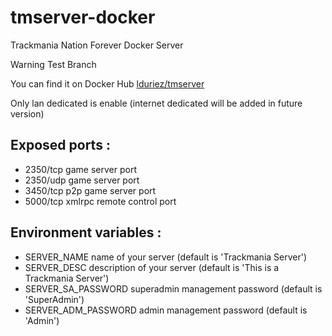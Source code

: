 # tmserver-docker
Trackmania Nation Forever Docker Server

Warning Test Branch

You can find it on Docker Hub [lduriez/tmserver](https://hub.docker.com/r/lduriez/tmserver)

Only lan dedicated is enable (internet dedicated will be added in future version)

## Exposed ports :
* 2350/tcp game server port
* 2350/udp game server port
* 3450/tcp p2p game server port
* 5000/tcp xmlrpc remote control port

## Environment variables :
* SERVER_NAME name of your server (default is 'Trackmania Server')
* SERVER_DESC description of your server (default is 'This is a Trackmania Server')
* SERVER_SA_PASSWORD superadmin management password  (default is 'SuperAdmin')
* SERVER_ADM_PASSWORD admin management password (default is 'Admin')

